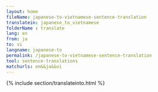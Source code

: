 ```yaml
---
layout: home
fileName: japanese-to-vietnamese-sentence-translation
translatein: japanese_to_vietnamese
folderName : translate
lang: en
from: ja
to: vi
langname: japanese-to
permalink: /japanese-to-vietnamese-sentence-translation
tool: sentence-translations
matchurls: en&&ja&&vi
---
```

{% include section/translateinto.html %}
